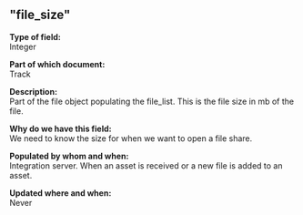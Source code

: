 ## "file_size"

**Type of field:**  
Integer  

**Part of which document:**  
Track

**Description:**  
Part of the file object populating the file_list. This is the file size in mb of the file.  

**Why do we have this field:**  
We need to know the size for when we want to open a file share.   

**Populated by whom and when:**  
Integration server. When an asset is received or a new file is added to an asset.  

**Updated where and when:**  
Never
